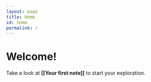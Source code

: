 ```yaml
---
layout: page
title: Home
id: home
permalink: /
---
```


# Welcome! 

Take a look at <span style="font-weight: bold">[[Your first note]]</span> to start your exploration.

